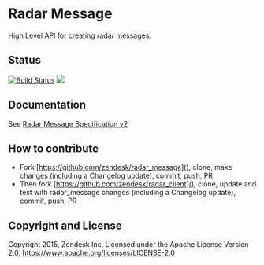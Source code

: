 # Radar Message

High Level API for creating radar messages.

## Status
[![Build Status](https://travis-ci.org/zendesk/radar_message.svg?branch=master)](https://travis-ci.org/zendesk/radar_message) <a href="https://codeclimate.com/github/zendesk/radar_message"><img src="https://codeclimate.com/github/zendesk/radar_message/badges/gpa.svg" /></a>


## Documentation

See [Radar Message Specification v2](https://github.com/zendesk/radar/blob/master/doc/RadarMessageSpecificationV2.md)

## How to contribute

- Fork [https://github.com/zendesk/radar_message](), clone, make changes (including a Changelog update), commit, push, PR
- Then fork [https://github.com/zendesk/radar_client](), clone, update and test with radar_message changes (including a Changelog update), commit, push, PR

## Copyright and License

Copyright 2015, Zendesk Inc.
Licensed under the Apache License Version 2.0, https://www.apache.org/licenses/LICENSE-2.0
